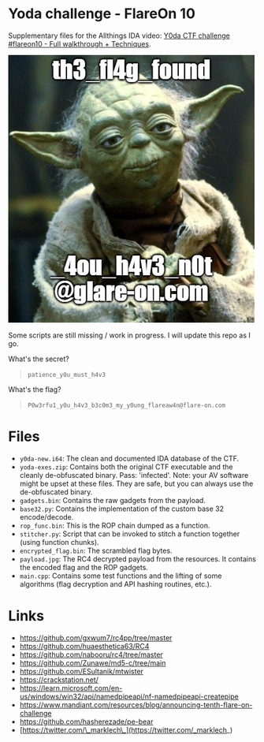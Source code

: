 # Yoda challenge - FlareOn 10

Supplementary files for the Allthings IDA video: [Y0da CTF challenge #flareon10 - Full walkthrough + Techniques](https://youtu.be/r_ZSqbkFSsc).

![Payload](payload.jpg "That's the flag, not!")

Some scripts are still missing / work in progress. I will update this repo as I go.

What's the secret?
>`patience_y0u_must_h4v3`

What's the flag?
>`P0w3rfu1_y0u_h4v3_b3c0m3_my_y0ung_flareaw4n@flare-on.com`

# Files

- `y0da-new.i64`: The clean and documented IDA database of the CTF.
- `yoda-exes.zip`: Contains both the original CTF executable and the cleanly de-obfuscated binary. Pass: 'infected'. Note: your AV software might be upset at these files. They are safe, but you can always use the de-obfuscated binary.
- `gadgets.bin`: Contains the raw gadgets from the payload.
- `base32.py`: Contains the implementation of the custom base 32 encode/decode.
- `rop_func.bin`: This is the ROP chain dumped as a function.
- `stitcher.py`: Script that can be invoked to stitch a function together (using function chunks).
- `encrypted_flag.bin`: The scrambled flag bytes.
- `payload.jpg`: The RC4 decrypted payload from the resources. It contains the encoded flag and the ROP gadgets.
- `main.cpp`: Contains some test functions and the lifting of some algorithms (flag decryption and API hashing routines, etc.).

# Links

- https://github.com/gxwum7/rc4pp/tree/master
- https://github.com/huaesthetica63/RC4
- https://github.com/nabooru/rc4/tree/master
- https://github.com/Zunawe/md5-c/tree/main
- https://github.com/ESultanik/mtwister
- https://crackstation.net/
- https://learn.microsoft.com/en-us/windows/win32/api/namedpipeapi/nf-namedpipeapi-createpipe
- https://www.mandiant.com/resources/blog/announcing-tenth-flare-on-challenge
- https://github.com/hasherezade/pe-bear
- [https://twitter.com/\_marklech\_](https://twitter.com/_marklech_)
